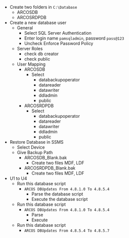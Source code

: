 * Create two folders in `C:\Database`
	* ARCOSDB
	* ARCOSRDPDB
* Create a new database user
	* General
		* Select SQL Server Authentication
		* Enter login name `pamsqladmin`, password `pass@123`
		* Uncheck Enforce Password Policy
	* Server Roles
		* check db creator
		* check public
	* User Mapping
		* ARCOSDB
			* Select
				* databackupoperator
				* datareader
				* datawriter
				* ddladmin
				* public
		* ARCOSRDPDB
			* Select
				* databackupoperator
				* datareader
				* datawriter
				* ddladmin
				* public
* Restore Database in SSMS
	* Select Device
	* Give Backup Path
		* ARCOSDB_Blank.bak
			* Create two files MDF, LDF 
		* ARCOSRDPDB_Blank.bak
			* Create two files MDF, LDF 
* U1 to U4
	* Run this database script
		* `ARCOS DBUpdates From 4.8.1.0 To 4.8.5.4`
			* Parse the database script
			* Execute the database script
	* Run this database script
		* `ARCOS DBUpdates From 4.8.1.0 To 4.8.5.4`
			* Parse 
			* Execute
	* Run this database script
		* `ARCOS DBUpdates From 4.8.5.4 To 4.8.5.7`
